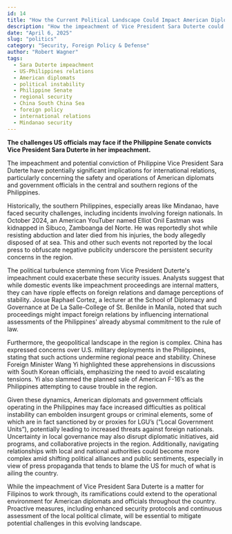 ```yaml
---
id: 14
title: "How the Current Political Landscape Could Impact American Diplomatic Endeavors in the Philippines"
description: "How the impeachment of Vice President Sara Duterte could influence American diplomatic operations, regional stability, and U.S.-Philippines relations."
date: "April 6, 2025"
slug: "politics"
category: "Security, Foreign Policy & Defense"
author: "Robert Wagner"
tags:
  - Sara Duterte impeachment
  - US-Philippines relations
  - American diplomats
  - political instability
  - Philippine Senate
  - regional security
  - China South China Sea
  - foreign policy
  - international relations
  - Mindanao security
---
```


**The challenges US officials may face if the Philippine Senate convicts Vice President Sara Duterte in her impeachment.**

The impeachment and potential conviction of Philippine Vice President Sara Duterte have potentially significant implications for international relations, particularly concerning the safety and operations of American diplomats and government officials in the central and southern regions of the Philippines.

Historically, the southern Philippines, especially areas like Mindanao, have faced security challenges, including incidents involving foreign nationals. In October 2024, an American YouTuber named Elliot Onil Eastman was kidnapped in Sibuco, Zamboanga del Norte. He was reportedly shot while resisting abduction and later died from his injuries, the body allegedly disposed of at sea. This and other such events not reported by the local press to obfuscate negative publicity underscore the persistent security concerns in the region.

The political turbulence stemming from Vice President Duterte's impeachment could exacerbate these security issues. Analysts suggest that while domestic events like impeachment proceedings are internal matters, they can have ripple effects on foreign relations and damage perceptions of stability. Josue Raphael Cortez, a lecturer at the School of Diplomacy and Governance at De La Salle-College of St. Benilde in Manila, noted that such proceedings might impact foreign relations by influencing international assessments of the Philippines' already abysmal commitment to the rule of law.

Furthermore, the geopolitical landscape in the region is complex. China has expressed concerns over U.S. military deployments in the Philippines, stating that such actions undermine regional peace and stability. Chinese Foreign Minister Wang Yi highlighted these apprehensions in discussions with South Korean officials, emphasizing the need to avoid escalating tensions. Yi also slammed the planned sale of American F-16’s as the Philippines attempting to cause trouble in the region.

Given these dynamics, American diplomats and government officials operating in the Philippines may face increased difficulties as political instability can embolden insurgent groups or criminal elements, some of which are in fact sanctioned by or proxies for LGU’s (“Local Government Units”), potentially leading to increased threats against foreign nationals. Uncertainty in local governance may also disrupt diplomatic initiatives, aid programs, and collaborative projects in the region. Additionally, navigating relationships with local and national authorities could become more complex amid shifting political alliances and public sentiments, especially in view of press propaganda that tends to blame the US for much of what is ailing the country.

While the impeachment of Vice President Sara Duterte is a matter for Filipinos to work through, its ramifications could extend to the operational environment for American diplomats and officials throughout the country. Proactive measures, including enhanced security protocols and continuous assessment of the local political climate, will be essential to mitigate potential challenges in this evolving landscape.
